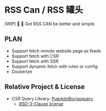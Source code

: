 # RSS Can / RSS 罐头

[WIP] 📰 🥫 Got RSS CAN be better and simple.

## PLAN

- Support fetch remote website page as feeds
- Support fetch with CSR
- Support fetch with SSR
- Support dynamic fetch with rules or config
- Dockerize

## Relative Project & License

- CSR Query Library: [PuerkitoBio/goquery](https://github.com/PuerkitoBio/goquery)
    - [BSD-3-Clause license](https://github.com/PuerkitoBio/goquery/blob/master/LICENSE)
    